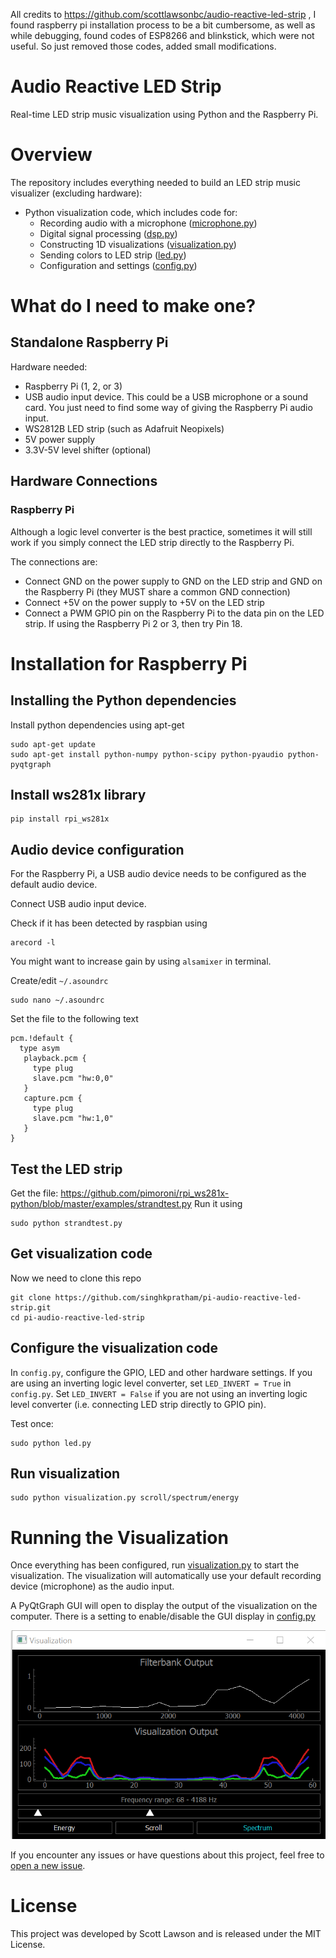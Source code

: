 All credits to https://github.com/scottlawsonbc/audio-reactive-led-strip , I found raspberry pi installation process to be a bit cumbersome, as well as while debugging, found codes of ESP8266 and blinkstick, which were not useful. 
So just removed those codes, added small modifications.

# Audio Reactive LED Strip
Real-time LED strip music visualization using Python and the  Raspberry Pi.

# Overview
The repository includes everything needed to build an LED strip music visualizer (excluding hardware):

- Python visualization code, which includes code for:
  - Recording audio with a microphone ([microphone.py](python/microphone.py))
  - Digital signal processing ([dsp.py](python/dsp.py))
  - Constructing 1D visualizations ([visualization.py](python/visualization.py))
  - Sending colors to LED strip ([led.py](python/led.py))
  - Configuration and settings ([config.py](python/config.py))


# What do I need to make one?

## Standalone Raspberry Pi
Hardware needed:
- Raspberry Pi (1, 2, or 3)
- USB audio input device. This could be a USB microphone or a sound card. You just need to find some way of giving the Raspberry Pi audio input.
- WS2812B LED strip (such as Adafruit Neopixels)
- 5V power supply
- 3.3V-5V level shifter (optional)

## Hardware Connections

### Raspberry Pi

Although a logic level converter is the best practice, sometimes it will still work if you simply connect the LED strip directly to the Raspberry Pi.

The connections are:

* Connect GND on the power supply to GND on the LED strip and GND on the Raspberry Pi (they MUST share a common GND connection)
* Connect +5V on the power supply to +5V on the LED strip
* Connect a PWM GPIO pin on the Raspberry Pi to the data pin on the LED strip. If using the Raspberry Pi 2 or 3, then try Pin 18.

# Installation for Raspberry Pi

## Installing the Python dependencies
Install python dependencies using apt-get
```
sudo apt-get update
sudo apt-get install python-numpy python-scipy python-pyaudio python-pyqtgraph
```

## Install ws281x library
```
pip install rpi_ws281x
```
## Audio device configuration
For the Raspberry Pi, a USB audio device needs to be configured as the default audio device.

Connect USB audio input device.

Check if it has been detected by raspbian using

```
arecord -l
```
You might want to increase gain by using ```alsamixer``` in terminal.

Create/edit `~/.asoundrc`
```
sudo nano ~/.asoundrc
```
Set the file to the following text
```
pcm.!default {
  type asym
   playback.pcm {
     type plug
     slave.pcm "hw:0,0"
   }
   capture.pcm {
     type plug
     slave.pcm "hw:1,0"
   }
}

```


## Test the LED strip
Get the file: https://github.com/pimoroni/rpi_ws281x-python/blob/master/examples/strandtest.py
Run it using 
```
sudo python strandtest.py
```

## Get visualization code

Now we need to clone this repo

```
git clone https://github.com/singhkpratham/pi-audio-reactive-led-strip.git
cd pi-audio-reactive-led-strip
```

## Configure the visualization code
In `config.py`, configure the GPIO, LED and other hardware settings.
If you are using an inverting logic level converter, set `LED_INVERT = True` in `config.py`. Set `LED_INVERT = False` if you are not using an inverting logic level converter (i.e. connecting LED strip directly to GPIO pin).

Test once:
```
sudo python led.py
```

## Run visualization
```
sudo python visualization.py scroll/spectrum/energy
```

# Running the Visualization
Once everything has been configured, run [visualization.py](python/visualization.py) to start the visualization. The visualization will automatically use your default recording device (microphone) as the audio input.

A PyQtGraph GUI will open to display the output of the visualization on the computer. There is a setting to enable/disable the GUI display in [config.py](python/config.py)

![visualization-gui](images/visualization-gui.png)

If you encounter any issues or have questions about this project, feel free to [open a new issue](https://github.com/scottlawsonbc/audio-reactive-led-strip/issues).

# License
This project was developed by Scott Lawson and is released under the MIT License.
